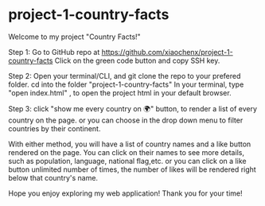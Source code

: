 # project-1-country-facts
Welcome to my project "Country Facts!"

Step 1:
Go to GitHub repo at https://github.com/xiaochenx/project-1-country-facts
Click on the green code button and copy SSH key.

Step 2:
Open your terminal/CLI, and git clone the repo to your prefered folder.
 cd into the folder "project-1-country-facts"
 In your terminal, type "open index.html" , to open the project html in your default browser.

Step 3:
click "show me every country on 🌍" button, to render a list of every country on the page.
or you can choose in the drop down menu to filter countries by their continent.  

With either method, you will have a list of country names and a like button rendered on the page.
You can click on their names to see more details, such as population, language, national flag,etc.
or you can click on a like button unlimited number of times, the number of likes will be rendered right below that country's name. 

Hope you enjoy exploring my web application! 
Thank you for your time!